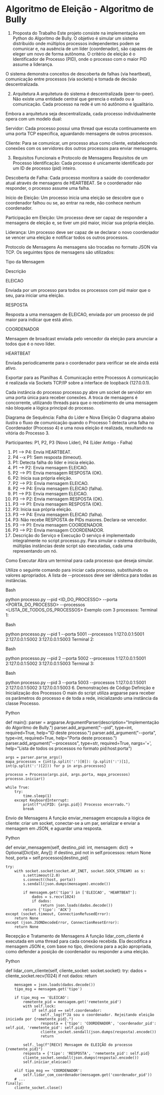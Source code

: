 # Algoritmo de Eleição - Algoritmo de Bully

1. Proposta do Trabalho
Este projeto consiste na implementação em Python do Algoritmo de Bully. O objetivo é simular um sistema distribuído onde múltiplos processos independentes podem se comunicar e, na ausência de um líder (coordenador), são capazes de eleger um novo de forma autônoma. O critério de eleição é o Identificador de Processo (PID), onde o processo com o maior PID assume a liderança.

O sistema demonstra conceitos de descoberta de falhas (via heartbeat), comunicação entre processos (via sockets) e tomada de decisão descentralizada.

2. Arquitetura
A arquitetura do sistema é descentralizada (peer-to-peer). Não existe uma entidade central que gerencia o estado ou a comunicação. Cada processo na rede é um nó autônomo e igualitário.

Embora a arquitetura seja descentralizada, cada processo individualmente opera com um modelo dual:

Servidor: Cada processo possui uma thread que escuta continuamente em uma porta TCP específica, aguardando mensagens de outros processos.

Cliente: Para se comunicar, um processo atua como cliente, estabelecendo conexões com os servidores dos outros processos para enviar mensagens.

3. Requisitos Funcionais e Protocolo de Mensagens
Requisitos de um Processo
Identificação: Cada processo é unicamente identificado por um ID de processo (pid) inteiro.

Descoberta de Falha: Cada processo monitora a saúde do coordenador atual através de mensagens de HEARTBEAT. Se o coordenador não responder, o processo assume uma falha.

Início de Eleição: Um processo inicia uma eleição se descobre que o coordenador falhou ou se, ao entrar na rede, não conhece nenhum coordenador.

Participação em Eleição: Um processo deve ser capaz de responder a mensagens de eleição e, se tiver um pid maior, iniciar sua própria eleição.

Liderança: Um processo deve ser capaz de se declarar o novo coordenador se vencer uma eleição e notificar todos os outros processos.

Protocolo de Mensagens
As mensagens são trocadas no formato JSON via TCP. Os seguintes tipos de mensagens são utilizados:

Tipo da Mensagem

Descrição

ELEICAO

Enviada por um processo para todos os processos com pid maior que o seu, para iniciar uma eleição.

RESPOSTA

Resposta a uma mensagem de ELEICAO, enviada por um processo de pid maior para indicar que está ativo.

COORDENADOR

Mensagem de broadcast enviada pelo vencedor da eleição para anunciar a todos que é o novo líder.

HEARTBEAT

Enviada periodicamente para o coordenador para verificar se ele ainda está ativo.


Exportar para as Planilhas
4. Comunicação entre Processos
A comunicação é realizada via Sockets TCP/IP sobre a interface de loopback (127.0.0.1).

Cada instância do processo processo.py abre um socket de servidor em uma porta única para receber conexões. A troca de mensagens é concorrente, utilizando threads para que o recebimento de uma mensagem não bloqueie a lógica principal do processo.

Diagrama de Sequência: Falha do Líder e Nova Eleição
O diagrama abaixo ilustra o fluxo de comunicação quando o Processo 1 detecta uma falha no Coordenador (Processo 4) e uma nova eleição é realizada, resultando na vitória do Processo 3.

Participantes: P1, P2, P3 (Novo Líder), P4 (Líder Antigo - Falha)

1. P1 --> P4: Envia HEARTBEAT.
2. P4 --x P1: Sem resposta (timeout).
3. P1: Detecta falha do líder e inicia eleição.
4. P1 --> P2: Envia mensagem ELEICAO.
5. P2 --> P1: Envia mensagem RESPOSTA (OK).
6. P2: Inicia sua própria eleição.
7. P2 --> P3: Envia mensagem ELEICAO.
8. P2 --> P4: Envia mensagem ELEICAO (falha).
9. P1 --> P3: Envia mensagem ELEICAO.
10. P3 --> P2: Envia mensagem RESPOSTA (OK).
11. P3 --> P1: Envia mensagem RESPOSTA (OK).
12. P3: Inicia sua própria eleição.
13. P3 --> P4: Envia mensagem ELEICAO (falha).
14. P3: Não recebe RESPOSTA de PIDs maiores. Declara-se vencedor.
15. P3 --> P1: Envia mensagem COORDENADOR.
16. P3 --> P2: Envia mensagem COORDENADOR.
5. Descrição do Serviço e Execução
O serviço é implementado integralmente no script processo.py. Para simular o sistema distribuído, múltiplas instâncias deste script são executadas, cada uma representando um nó.

Como Executar
Abra um terminal para cada processo que deseja simular.

Utilize o seguinte comando para iniciar cada processo, substituindo os valores apropriados. A lista de --processos deve ser idêntica para todas as instâncias.

Bash

python processo.py --pid <ID_DO_PROCESSO> --porta <PORTA_DO_PROCESSO> --processos <LISTA_DE_TODOS_OS_PROCESSOS>
Exemplo com 3 processos:
Terminal 1:

Bash

python processo.py --pid 1 --porta 5001 --processos 1:127.0.0.1:5001 2:127.0.0.1:5002 3:127.0.0.1:5003
Terminal 2:

Bash

python processo.py --pid 2 --porta 5002 --processos 1:127.0.0.1:5001 2:127.0.0.1:5002 3:127.0.0.1:5003
Terminal 3:

Bash

python processo.py --pid 3 --porta 5003 --processos 1:127.0.0.1:5001 2:127.0.0.1:5002 3:127.0.0.1:5003
6. Demonstrações de Código
Definição e Inicialização dos Processos
O main do script utiliza argparse para receber os parâmetros do processo e de toda a rede, inicializando uma instância da classe Processo.

Python

def main():
    parser = argparse.ArgumentParser(description="Implementação do Algoritmo de Bully.")
    parser.add_argument("--pid", type=int, required=True, help="ID deste processo.")
    parser.add_argument("--porta", type=int, required=True, help="Porta deste processo.")
    parser.add_argument("--processos", type=str, required=True, nargs='+', 
                        help="Lista de todos os processos no formato pid:host:porta")
    
    args = parser.parse_args()
    mapa_processos = {int(p.split(':')[0]): (p.split(':')[1], int(p.split(':')[2])) for p in args.processos}

    processo = Processo(args.pid, args.porta, mapa_processos)
    processo.iniciar()

    while True:
        try:
            time.sleep(1)
        except KeyboardInterrupt:
            print(f"\n[PID: {args.pid}] Processo encerrado.")
            break
Envio de Mensagens
A função enviar_mensagem encapsula a lógica de cliente: criar um socket, conectar-se a um par, serializar e enviar a mensagem em JSON, e aguardar uma resposta.

Python

def enviar_mensagem(self, destino_pid: int, mensagem: dict) -> Optional[Dict[str, Any]]:
    if destino_pid not in self.processos: return None
    host, porta = self.processos[destino_pid]
    
    try:
        with socket.socket(socket.AF_INET, socket.SOCK_STREAM) as s:
            s.settimeout(2.0)
            s.connect((host, porta))
            s.sendall(json.dumps(mensagem).encode())
            
            if mensagem.get('tipo') in ['ELEICAO', 'HEARTBEAT']:
                dados = s.recv(1024)
                if dados:
                    return json.loads(dados.decode())
            return {'tipo': 'ACK'}
    except (socket.timeout, ConnectionRefusedError):
        return None
    except (json.JSONDecodeError, ConnectionResetError):
        return None
Recepção e Tratamento de Mensagens
A função lidar_com_cliente é executada em uma thread para cada conexão recebida. Ela decodifica a mensagem JSON e, com base no tipo, direciona para a ação apropriada, como defender a posição de coordenador ou responder a uma eleição.

Python

def lidar_com_cliente(self, cliente_socket: socket.socket):
    try:
        dados = cliente_socket.recv(1024)
        if not dados: return

        mensagem = json.loads(dados.decode())
        tipo_msg = mensagem.get('tipo')

        if tipo_msg == 'ELEICAO':
            remetente_pid = mensagem.get('remetente_pid')
            with self.lock:
                if self.pid == self.coordenador:
                    self._log(f"Já sou o coordenador. Rejeitando eleição iniciada por {remetente_pid}.")
                    resposta = {'tipo': 'COORDENADOR', 'coordenador_pid': self.pid, 'remetente_pid': self.pid}
                    cliente_socket.sendall(json.dumps(resposta).encode())
                    return

            self._log(f"[RECV] Mensagem de ELEIÇÃO do processo {remetente_pid}")
            resposta = {'tipo': 'RESPOSTA', 'remetente_pid': self.pid}
            cliente_socket.sendall(json.dumps(resposta).encode())
            self.iniciar_eleicao()

        elif tipo_msg == 'COORDENADOR':
            self.lidar_com_coordenador(mensagem.get('coordenador_pid'))
        # ...
    finally:
        cliente_socket.close()
